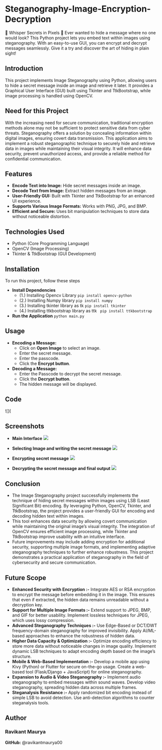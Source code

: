 # Steganography-Image-Encryption-Decryption
🤫  Whisper Secrets in Pixels 🤫  Ever wanted to hide a message where no one would look? This Python project lets you embed text within images using steganography.  With an easy-to-use GUI, you can encrypt and decrypt messages seamlessly.  Give it a try and discover the art of hiding in plain sight!

## Introduction
This project implements Image Steganography using Python, allowing users to hide a secret message inside an image and retrieve it later. It provides a Graphical User Interface (GUI) built using Tkinter and TtkBootstrap, while image processing is handled using OpenCV.

## Need for this Project
With the increasing need for secure communication, traditional encryption methods alone may not be sufficient to protect sensitive data from cyber threats. Steganography offers a solution by concealing information within digital images, ensuring covert data transmission. This application aims to implement a robust steganographic technique to securely hide and retrieve data in images while maintaining their visual integrity. It will enhance data security, prevent unauthorized access, and provide a reliable method for confidential communication.

## Features
- **Encode Text into Image:** Hide secret messages inside an image.
- **Decode Text from Image:** Extract hidden messages from an image.
- **User-Friendly GUI:** Built with Tkinter and TtkBootstrap for an enhanced UI experience.
- **Supports Various Image Formats:** Works with PNG, JPG, and BMP.
- **Efficient and Secure:** Uses bit manipulation techniques to store data without noticeable distortion.
  
## Technologies Used
- Python (Core Programming Language)
- OpenCV (Image Processing)
- Tkinter & TtkBootstrap (GUI Development)

## Installation
To run this project, follow these steps
- **Install Dependencies**
  - (1.) Installing Opencv Library
        ```pip install opencv-python```
  - (2.) Installing Numpy library
        ```pip install numpy```
  - (3.) Installing tkinter library as tk
        ```pip install tkinter```
  - (4.) Installing ttkbootstrap library as ttk
        ``` pip install ttkbootstrap```
- **Run the Application**
  ```python main.py```

## Usage
- **Encoding a Message:**
  - Click  on **Open Image** to select  an image.
  - Enter the secret message.
  - Enter the passcode.
  - Click the **Encrypt button**.
- **Decoding a Message:**
  - Enter the Passcode to decrypt the secret message.
  - Click the **Decrypt button**.
  - The hidden message will be displayed.
## Code
![](

## Screenshots
- **Main Interface**
  ![](https://github.com/ravikantmaurya00/Steganography-Image-Encryption-Decryption/blob/main/ScreenShot/Main%20interface.png)
  
- **Selecting Image and writing the secret message**
  ![](https://github.com/ravikantmaurya00/Steganography-Image-Encryption-Decryption/blob/main/ScreenShot/Selecting%20image%20and%20writing%20secret%20message.png)

- **Encrypting secret message**
  ![](https://github.com/ravikantmaurya00/Steganography-Image-Encryption-Decryption/blob/main/ScreenShot/Encrypting%20message.png)

- **Decrypting the secret message and final output**
  ![](https://github.com/ravikantmaurya00/Steganography-Image-Encryption-Decryption/blob/main/ScreenShot/Decrypting%20message%20and%20final%20output.png)

## Conclusion
- The Image Steganography project successfully implements the technique of hiding secret messages within images using LSB (Least Significant Bit) encoding. By leveraging 
   Python, OpenCV, Tkinter, and TtkBootstrap, the project provides a user-friendly GUI for encoding and decoding hidden text within images.
- This tool enhances data security by allowing covert communication while maintaining the original image’s visual integrity. The integration of OpenCV ensures efficient 
   image processing, while Tkinter and TtkBootstrap improve usability with an intuitive interface.
- Future improvements may include adding encryption for additional security, supporting multiple image formats, and implementing adaptive steganography techniques to further 
   enhance robustness. This project demonstrates a practical application of steganography in the field of cybersecurity and secure communication.

## Future Scope
- **Enhanced Security with Encryption :-**  Integrate AES or RSA encryption to encrypt the message before embedding it in the image. This ensures that even if extracted, the 
   hidden data remains unreadable without a decryption key.
- **Support for Multiple Image Formats :-** Extend support to JPEG, BMP, and GIF for better usability. Implement lossless techniques for JPEG, which uses lossy compression.
- **Advanced Steganography Techniques :-** Use Edge-Based or DCT/DWT frequency-domain steganography for improved invisibility.  Apply AI/ML-based approaches to enhance the 
   robustness of hidden data.
- **Higher Data Capacity & Optimization :-**  Optimize encoding efficiency to store more data without noticeable changes in image quality.   Implement dynamic LSB techniques 
   to adapt encoding depth based on the image’s structure.
- **Mobile & Web-Based Implementation :-**  Develop a mobile app using Kivy (Python) or Flutter for secure on-the-go usage.   Create a web-based tool (Flask/Django + 
   JavaScript) for online steganography.
- **Expansion to Audio & Video Steganography :-**  Implement audio steganography to embed messages within sound waves. Develop video steganography, spreading hidden data 
    across multiple frames.
- **Steganalysis Resistance :-**  Apply randomized bit encoding instead of simple LSB to avoid detection. Use anti-detection algorithms to counter steganalysis tools.

## Author
### Ravikant Maurya
**GitHub:** @ravikantmaurya00


